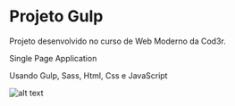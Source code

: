 # Projeto Gulp

<p>Projeto desenvolvido no curso de Web Moderno da Cod3r.
<p>Single Page Application
<p>Usando Gulp, Sass, Html, Css e JavaScript

![alt text](https://github.com/MarceloReisxz/Cursos/blob/main/Gulp/imagens/img1.png)
